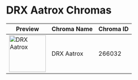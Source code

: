 # DRX Aatrox Chromas

| Preview | Chroma Name | Chroma ID |
|---|---|---|
| <img src='https://raw.communitydragon.org/latest/plugins/rcp-be-lol-game-data/global/default/v1/champion-chroma-images/266/266032.png' alt='DRX Aatrox' width='100'> | DRX Aatrox | 266032 |
